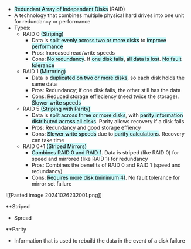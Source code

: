 - <mark style="background: #ABF7F7A6;">Redundant Array of Independent Disks</mark> (RAID)
- A technology that combines multiple physical hard drives into one unit for redundancy or performance
- Types:
	- RAID 0 <mark style="background: #ABF7F7A6;">(Striping)</mark>
		- Data is <mark style="background: #ABF7F7A6;">split evenly across two or more disks</mark> to <mark style="background: #ABF7F7A6;">improve performance</mark>
		- Pros: Increased read/write speeds
		- Cons: <mark style="background: #ABF7F7A6;">No redundancy</mark>. If <mark style="background: #ABF7F7A6;">one disk fails</mark>, <mark style="background: #ABF7F7A6;">all data is lost</mark>. <mark style="background: #ABF7F7A6;">No fault tolerance</mark>
	- RAID 1 <mark style="background: #ABF7F7A6;">(Mirroring)</mark>
		- Data is <mark style="background: #ABF7F7A6;">duplicated on two or more disks</mark>, so each disk holds the same data
		- Pros: Redundancy; if one disk fails, the other still has the data
		- Cons: Reduced storage effieciency (need twice the storage). <mark style="background: #ABF7F7A6;">Slower write speeds</mark>
	- RAID 5 <mark style="background: #ABF7F7A6;">(Striping with Parity)</mark>
		- Data is <mark style="background: #ABF7F7A6;">split across three or more disks</mark>, with <mark style="background: #ABF7F7A6;">parity information distributed across all disks</mark>. Parity allows recovery if a disk fails
		- Pros: Redundancy and good storage effiency
		- Cons: <mark style="background: #ABF7F7A6;">Slower write speeds</mark> due to <mark style="background: #ABF7F7A6;">parity calculations</mark>. Recovery can take time
	- RAID 0+1 <mark style="background: #ABF7F7A6;">(Striped Mirrors)</mark>
		- <mark style="background: #ABF7F7A6;">Combines RAID 0 and RAID 1</mark>. Data is striped (like RAID 0) for speed and mirrored (like RAID 1) for redundancy
		- Pros: Combines the benefits of RAID 0 and RAID 1 (speed and redundancy)
		- Cons: <mark style="background: #ABF7F7A6;">Requires more disk (minimum 4)</mark>. No fault tolerance for mirror set failure

![[Pasted image 20241026232001.png]]

**Striped
- Spread

**Parity
- Information that is used to rebuild the data in the event of a disk failure